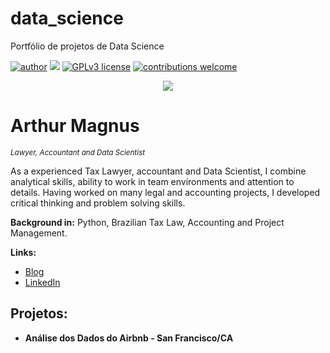 # data_science
Portfólio de projetos de Data Science

[![author](https://img.shields.io/badge/author-arthurmagnusc-red)](https://www.linkedin.com/in/arthur-magnus) [![](https://img.shields.io/badge/python-3.7+-blue.svg)](https://www.python.org/downloads/release/python-365/) [![GPLv3 license](https://img.shields.io/badge/License-GPLv3-blue.svg)](http://perso.crans.org/besson/LICENSE.html) [![contributions welcome](https://img.shields.io/badge/contributions-welcome-brightgreen.svg?style=flat)](https://github.com/arthurmagnusc/data_science/issues)

<p align="center">
  <img src="arthur-ds.png" >
</p>

# Arthur Magnus
<sub>*Lawyer, Accountant and Data Scientist*</sub>

As a experienced Tax Lawyer, accountant and Data Scientist, I combine analytical skills, ability to work in team environments and attention to details. Having worked on many legal and accounting projects, I developed critical thinking and problem solving skills.

**Background in:** Python, Brazilian Tax Law, Accounting and Project Management.

**Links:**
* [Blog](http://arthurmagnusc.com)
* [LinkedIn](https://www.linkedin.com/in/arthur-magnus)

## Projetos:

* **Análise dos Dados do Airbnb - San Francisco/CA**
